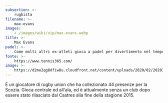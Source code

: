 ```yaml
---
subsection: >-
    rugbista
filename: >-
    max-evans
images:
    - /images/wiki/vip/max-evans.webp
title: >-
    Max Evans
padel: >-
    Come molti altri ex-atleti gioca a padel per divertimento nel tempo libero. In questa foto apare insieme all'amico ed ex-calciatore John Terry.
fonte: >-
    https://www.tennis365.com/
image: >-
    https://d2me2qg8dfiw8u.cloudfront.net/content/uploads/2020/02/20203855/Max-Evans-and-former-Chelsea-captain-John-Terry-playing-padel.jpg
---
```

È un giocatore di rugby union che ha collezionato 44 presenze per la Scozia. Gioca centrale ed all'ala, ed è attualmente senza un club dopo essere stato rilasciato dal Castres alla fine della stagione 2015.
